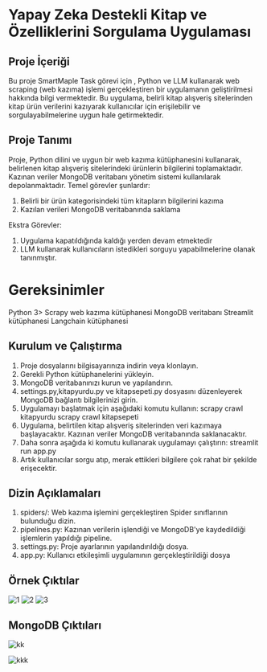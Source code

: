 # Yapay Zeka Destekli Kitap ve Özelliklerini Sorgulama Uygulaması
## Proje İçeriği
Bu proje SmartMaple Task görevi için , Python ve LLM kullanarak web scraping (web kazıma) işlemi gerçekleştiren bir uygulamanın geliştirilmesi hakkında bilgi vermektedir. Bu uygulama, belirli kitap alışveriş sitelerinden kitap ürün verilerini kazıyarak kullanıcılar için  erişilebilir ve sorgulayabilmelerine uygun hale getirmektedir.
## Proje Tanımı
Proje, Python dilini ve uygun bir web kazıma kütüphanesini kullanarak, belirlenen kitap alışveriş sitelerindeki ürünlerin bilgilerini toplamaktadır. Kazınan veriler MongoDB veritabanı yönetim sistemi kullanılarak depolanmaktadır. Temel görevler şunlardır:

1. Belirli bir ürün kategorisindeki tüm kitapların bilgilerini kazıma
2. Kazılan verileri MongoDB veritabanında saklama

Ekstra Görevler:
1. Uygulama kapatıldığında kaldığı yerden devam etmektedir
2. LLM kullanarak kullanıcıların istedikleri sorguyu yapabilmelerine olanak tanınmıştır.

# Gereksinimler
Python 3>
Scrapy web kazıma kütüphanesi
MongoDB veritabanı
Streamlit kütüphanesi
Langchain kütüphanesi
## Kurulum ve Çalıştırma
1. Proje dosyalarını bilgisayarınıza indirin veya klonlayın.
2. Gerekli Python kütüphanelerini yükleyin.
3. MongoDB veritabanınızı kurun ve yapılandırın.
4. settings.py,kitapyurdu.py ve kitapsepeti.py dosyasını düzenleyerek MongoDB bağlantı bilgilerinizi girin.
5. Uygulamayı başlatmak için aşağıdaki komutu kullanın:
    scrapy  crawl kitapyurdu
    scrapy crawl kitapsepeti
6. Uygulama, belirtilen kitap alışveriş sitelerinden veri kazımaya başlayacaktır. Kazınan veriler MongoDB veritabanında saklanacaktır.
7. Daha sonra aşağıda ki komutu kullanarak uygulamayı çalıştırın:
   streamlit run app.py
8. Artık kullanıcılar sorgu atıp, merak ettikleri bilgilere çok rahat bir şekilde erişecektir.
## Dizin Açıklamaları
1. spiders/: Web kazıma işlemini gerçekleştiren Spider sınıflarının bulunduğu dizin.
2. pipelines.py: Kazınan verilerin işlendiği ve MongoDB'ye kaydedildiği işlemlerin yapıldığı pipeline.
3. settings.py: Proje ayarlarının yapılandırıldığı dosya.
4. app.py: Kullanıcı etkileşimli uygulamının gerçekleştirildiği dosya
## Örnek Çıktılar
![1](https://github.com/emreakdogan/webscraping_withmongoDB/assets/95315841/a8dd0b9a-b328-47a3-b45a-bf5100845ef0)
![2](https://github.com/emreakdogan/webscraping_withmongoDB/assets/95315841/05187bf1-723d-42fb-a69e-aaa737fe2295)
![3](https://github.com/emreakdogan/webscraping_withmongoDB/assets/95315841/f179e1c7-e546-4790-9dee-86e004ed3629)


## MongoDB Çıktıları
![kk](https://github.com/emreakdogan/webscraping_withmongoDB/assets/95315841/9708ea12-be84-4c85-85ea-6e6e60703355)

![kkk](https://github.com/emreakdogan/webscraping_withmongoDB/assets/95315841/4f56a443-9c36-4be1-bc3b-6d8d22aff2d8)

